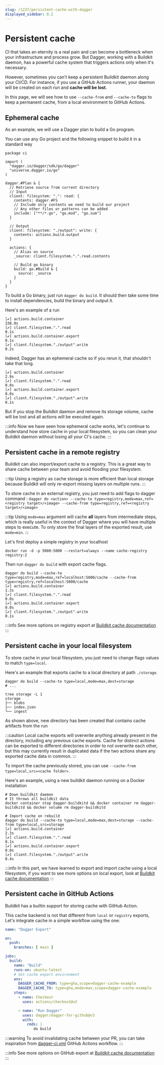 ```yaml
---
slug: /1237/persistent-cache-with-dagger
displayed_sidebar: 0.2
---
```


# Persistent cache

CI that takes an eternity is a real pain and can become a bottleneck when your
infrastructure and process grow. But Dagger, working with a Buildkit daemon,
has a powerful cache system that triggers actions only when it's necessary.

However, sometimes you can't keep a persistent Buildkit daemon along your CI/CD.
For instance, if you use a GitHub Actions runner, your daemon will be created on each
run and **cache will be lost**.

In this page, we will see how to use `--cache-from` and `--cache-to` flags to
keep a permanent cache, from a local environment to GitHub Actions.

## Ephemeral cache

As an example, we will use a Dagger plan to build a Go program.

You can use any Go project and the following snippet to build it in a
standard way

```cue file=../../tests/guides/persistent-cache/build.cue title="build.cue"
package ci

import (
  "dagger.io/dagger/sdk/go/dagger"
  "universe.dagger.io/go"
)

dagger.#Plan & {
  // Retrieve source from current directory
  // Input
  client: filesystem: ".": read: {
    contents: dagger.#FS
    // Include only contents we need to build our project
    // Any other files or patterns can be added
    include: ["**/*.go", "go.mod", "go.sum"]
  }

  // Output
  client: filesystem: "./output": write: {
    contents: actions.build.output
  }

  actions: {
    // Alias on source
    _source: client.filesystem.".".read.contents

    // Build go binary
    build: go.#Build & {
      source: _source
    }
  }
}
```

To build a Go binary, just run `dagger do build`. It should then take some time to
install dependencies, build the binary and output it.

Here's an example of a run

```shell
[✔] actions.build.container                                               338.0s
[✔] client.filesystem.".".read                                              0.1s
[✔] actions.build.container.export                                          0.1s
[✔] client.filesystem."./output".write                                      0.2s
```

Indeed, Dagger has an ephemeral cache so if you rerun it, that shouldn't take
that long.

```shell
[✔] actions.build.container                                                 2.9s
[✔] client.filesystem.".".read                                              0.0s
[✔] actions.build.container.export                                          0.0s
[✔] client.filesystem."./output".write                                      0.1s
```

But if you stop the Buildkit daemon and remove its storage volume, cache will be lost and
all actions will be executed again.

:::info
Now we have seen how ephemeral cache works, let's continue to understand how
store cache in your local filesystem, so you can clean your Buildkit daemon without
losing all your CI's cache.
:::

## Persistent cache in a remote registry

Buildkit can also import/export cache to a registry. This is a great way to
share cache between your team and avoid flooding your filesystem.

:::tip
Using a registry as cache storage is more efficient than local storage because Buildkit will only re-export
missing layers on multiple runs.
:::

To store cache in an external registry, you just need to add flags to dagger command :
`dagger do <action> --cache-to type=registry,mode=max,ref=<registry target>/<image> --cache-from type=registry,ref=<registry target>/<image>`

:::tip
Using `mode=max` argument will cache **all** layers from intermediate
steps, which is really useful in the context of Dagger where you will have
multiple steps to execute.
To only store the final layers of the exported result, use `mode=min`.
:::

Let's first deploy a simple registry in your localhost

```shell
docker run -d -p 5000:5000 --restart=always --name cache-registry registry:2
```

Then run `dagger do build` with export cache flags.

```shell
dagger do build --cache-to type=registry,mode=max,ref=localhost:5000/cache --cache-from type=registry,ref=localhost:5000/cache
[✔] actions.build.container                                                 1.3s
[✔] client.filesystem.".".read                                              0.0s
[✔] actions.build.container.export                                          0.0s
[✔] client.filesystem."./output".write                                      0.1s
```

:::info
See more options on registry export at [Buildkit cache documentation](https://github.com/moby/buildkit/blob/v0.10.3/README.md#registry-push-image-and-cache-separately)
:::

## Persistent cache in your local filesystem

To store cache in your local filesystem, you just need to change flags values to match `type=local`.

Here's an example that exports cache to a local directory at path `./storage`.

```shell
dagger do build --cache-to type=local,mode=max,dest=storage
# ...

tree storage -L 1
storage
├── blobs
├── index.json
└── ingest
```

As shown above, new directory has been created that contains cache artifacts from the run

:::caution
Local cache exports will overwrite anything already present in the directory,
including any previous cache exports. Cache for distinct actions can be
exported to different directories in order to not overwrite each other,
but this may currently result in duplicated data if the two actions share
any exported cache data in common.
:::

To import the cache previously stored, you can use `--cache-from type=local,src=<cache folder>`.

Here's an example, using a new buildkit daemon running on a Docker installation

```shell
# Down buildkit daemon
# It throws all buildkit data
docker container stop dagger-buildkitd && docker container rm dagger-buildkitd && docker volume rm dagger-buildkitd

# Import cache on rebuild
dagger do build --cache-to type=local,mode=max,dest=storage --cache-from type=local,src=storage
[✔] actions.build.container                                                 2.3s
[✔] client.filesystem.".".read                                              0.1s
[✔] actions.build.container.export                                          0.0s
[✔] client.filesystem."./output".write                                      0.4s
```

:::info
In this part, we have learned to export and import cache using a local filesystem, if you want
to see more options on local export, look at [Buildkit cache documentation](https://github.com/moby/buildkit/blob/v0.10.3/README.md#local-directory-1)
:::

## Persistent cache in GitHub Actions

Buildkit has a builtin support for storing cache with GitHub Action.

This cache backend is not that different from `local` or `registry` exports, Let's integrate cache in a
simple workflow using the one:

```yaml title=".github/workflows/build-example.cue"
name: "Dagger Export"

on:
  push:
    branches: [ main ]

jobs:
  build:
    name: "Build"
    runs-on: ubuntu-latest
    # Set cache export environment
    env:
      DAGGER_CACHE_FROM: type=gha,scope=dagger-cache-example
      DAGGER_CACHE_TO: type=gha,mode=max,scope=dagger-cache-example
    steps:
      - name: Checkout
        uses: actions/checkout@v2

      - name: "Run Dagger"
        uses: dagger/dagger-for-github@v3
        with:
          cmds: |
             do build
```

:::warning
To avoid invalidating cache between your PR, you can take inspiration from [dagger-ci.yml](https://github.com/dagger/dagger/blob/v0.2.25/.github/workflows/dagger-ci.yml#L61) GitHub Actions workflow.
:::

:::info
See more options on GitHub export at [Buildkit cache documentation](https://github.com/moby/buildkit/blob/v0.10.3/README.md#github-actions-cache-experimental)
:::
